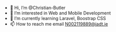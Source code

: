 - 👋 Hi, I’m @Christian-Butler
- 👀 I’m interested in Web and Mobile Development
- 🌱 I’m currently learning Laravel, Boostrap CSS
- 📫 How to reach me email N002119889@iadt.ie

<!---
Christian-Butler/Christian-Butler is a ✨ special ✨ repository because its `README.md` (this file) appears on your GitHub profile.
You can click the Preview link to take a look at your changes.
--->
